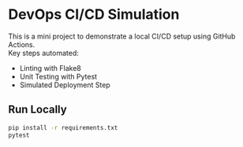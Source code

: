 # DevOps CI/CD Simulation

This is a mini project to demonstrate a local CI/CD setup using GitHub Actions.  
Key steps automated:
- Linting with Flake8
- Unit Testing with Pytest
- Simulated Deployment Step

## Run Locally
```bash
pip install -r requirements.txt
pytest
```
